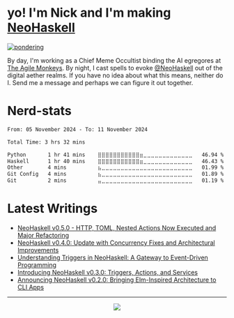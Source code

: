 # yo! I'm Nick and I'm making [NeoHaskell](https://neohaskell.org)

[![pondering](https://github.com/user-attachments/assets/ce28c27c-7177-4674-a629-46b3b42f0c53)](https://neohaskell.org)

By day, I'm working as a Chief Meme Occultist binding the AI egregores at [The Agile Monkeys](https://www.theagilemonkeys.com/). 
By night, I cast spells to evoke [@NeoHaskell](https://github.com/NeoHaskell) out of the digital aether realms. If you have no idea
about what this means, neither do I. Send me a message and perhaps we can figure it out together.

# Nerd-stats

<!--START_SECTION:waka-->

```txt
From: 05 November 2024 - To: 11 November 2024

Total Time: 3 hrs 32 mins

Python       1 hr 41 mins    ⣿⣿⣿⣿⣿⣿⣿⣿⣿⣿⣿⣶⣀⣀⣀⣀⣀⣀⣀⣀⣀⣀⣀⣀⣀   46.94 %
Haskell      1 hr 40 mins    ⣿⣿⣿⣿⣿⣿⣿⣿⣿⣿⣿⣶⣀⣀⣀⣀⣀⣀⣀⣀⣀⣀⣀⣀⣀   46.43 %
Other        4 mins          ⣦⣀⣀⣀⣀⣀⣀⣀⣀⣀⣀⣀⣀⣀⣀⣀⣀⣀⣀⣀⣀⣀⣀⣀⣀   01.99 %
Git Config   4 mins          ⣦⣀⣀⣀⣀⣀⣀⣀⣀⣀⣀⣀⣀⣀⣀⣀⣀⣀⣀⣀⣀⣀⣀⣀⣀   01.89 %
Git          2 mins          ⣤⣀⣀⣀⣀⣀⣀⣀⣀⣀⣀⣀⣀⣀⣀⣀⣀⣀⣀⣀⣀⣀⣀⣀⣀   01.19 %
```

<!--END_SECTION:waka-->

# Latest Writings
<!-- BLOG-POST-LIST:START -->
- [NeoHaskell v0.5.0 - HTTP, TOML, Nested Actions Now Executed and Major Refactoring](https://dev.to/neohaskell/neohaskell-v050-http-toml-nested-actions-now-executed-and-major-refactoring-4cb6)
- [NeoHaskell v0.4.0: Update with Concurrency Fixes and Architectural Improvements](https://dev.to/neohaskell/neohaskell-v040-update-with-concurrency-fixes-and-architectural-improvements-267b)
- [Understanding Triggers in NeoHaskell: A Gateway to Event-Driven Programming](https://dev.to/neohaskell/understanding-triggers-in-neohaskell-a-gateway-to-event-driven-programming-49nb)
- [Introducing NeoHaskell v0.3.0: Triggers, Actions, and Services](https://dev.to/neohaskell/introducing-neohaskell-v030-triggers-actions-and-services-2ae)
- [Announcing NeoHaskell v0.2.0: Bringing Elm-Inspired Architecture to CLI Apps](https://dev.to/neohaskell/announcing-neohaskell-v020-bringing-elm-inspired-architecture-to-cli-apps-54db)
<!-- BLOG-POST-LIST:END -->

---

<div align="center">
<img src="https://komarev.com/ghpvc/?username=nickseagull&color=blueviolet&style=for-the-badge"/>
</div>

